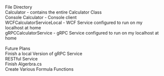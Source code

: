 File Directory <br>
Calculator - contains the entire Calculator Class <br>
Console Calculator - Console client<br>
WCFCalculatorServiceLocal - WCF Service configured to run on my localhost at home<br>
gRPCCalculatorService - gRPC Service configured to run on my localhost at home<br>
<br>
Future Plans<br>
Finish a local Version of gRPC Service<br>
RESTful Service<br>
Finish Algerbra.cs<br>
Create Various Formula Functions<br>
